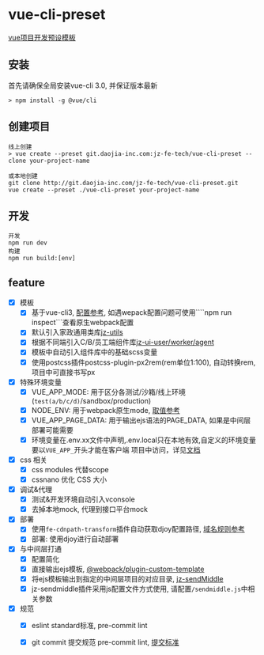 # vue-cli-preset

[vue项目开发预设模板](http://confluence.daojia-inc.com/pages/viewpage.action?pageId=82785024)

## 安装

首先请确保全局安装vue-cli 3.0, 并保证版本最新

```
> npm install -g @vue/cli
```

## 创建项目

```
线上创建
> vue create --preset git.daojia-inc.com:jz-fe-tech/vue-cli-preset --clone your-project-name

或本地创建
git clone http://git.daojia-inc.com/jz-fe-tech/vue-cli-preset.git
vue create --preset ./vue-cli-preset your-project-name

```

## 开发

```
开发
npm run dev
构建
npm run build:[env]
```

## feature

- [x] 模板
  - [x] 基于vue-cli3, [配置参考](https://cli.vuejs.org/zh/config/#vue-config-js), 如遇wepack配置问题可使用````npm run inspect```查看原生webpack配置
  - [x] 默认引入家政通用类库[jz-utils](http://git.daojia-inc.com/jz-fe-tech/jz-utils)
  - [x] 根据不同端引入C/B/员工端组件库[jz-ui-user/worker/agent](http://confluence.daojia-inc.com/pages/viewpage.action?pageId=90432345)
  - [x] 模板中自动引入组件库中的基础scss变量
  - [x] 使用postcss插件postcss-plugin-px2rem(rem单位1:100), 自动转换rem, 项目中可直接书写px

- [x] 特殊环境变量
  - [x] VUE_APP_MODE: 用于区分各测试/沙箱/线上环境(`test(a/b/c/d)`/sandbox/production)
  - [x] NODE_ENV: 用于webpack原生mode, [取值参考](https://www.webpackjs.com/concepts/mode/)
  - [x] VUE_APP_PAGE_DATA: 用于输出ejs语法的PAGE_DATA, 如果是中间层部署可能需要
  - [x] 环境变量在.env.xx文件中声明,.env.local只在本地有效,自定义的环境变量要以`VUE_APP_`开头才能在客户端       项目中访问，详见[文档](https://cli.vuejs.org/zh/guide/mode-and-env.html#%E5%9C%A8%E5%AE%A2%E6%88%B7%E7%AB%AF%E4%BE%A7%E4%BB%A3%E7%A0%81%E4%B8%AD%E4%BD%BF%E7%94%A8%E7%8E%AF%E5%A2%83%E5%8F%98%E9%87%8F)

- [x] css 相关
  - [x] css modules 代替scope
  - [x] cssnano 优化 CSS 大小

- [x] 调试&代理
  - [x] 测试&开发环境自动引入vconsole
  - [x] 去掉本地mock, 代理到接口平台mock

- [x] 部署
  - [x] 使用`fe-cdnpath-transform`插件自动获取djoy配置路径, [域名规则参考](http://confluence.daojia-inc.com/pages/viewpage.action?pageId=92079942)
  - [x] 部署: 使用djoy进行自动部署

- [x] 与中间层打通
  - [x] 配置简化
  - [x] 直接输出ejs模板, [@webpack/plugin-custom-template](http://confluence.daojia-inc.com/pages/viewpage.action?pageId=86752827)
  - [x] 将ejs模板输出到指定的中间层项目的对应目录, [jz-sendMiddle](http://git.daojia-inc.com/jz-fe-tech/jz-sendmiddle)
  - [x] jz-sendmiddle插件采用js配置文件方式使用, 请配置`/sendmiddle.js`中相关参数

- [x] 规范
  - [x] eslint standard标准, pre-commit lint
  - [x] git commit 提交规范 pre-commit lint, [提交标准](https://github.com/conventional-changelog/commitlint#what-is-commitlint)


